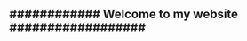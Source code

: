 ############    Welcome to my website    ##################
-----------------------------------------------------------
